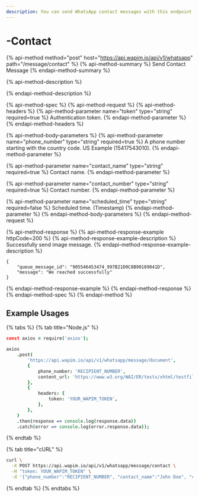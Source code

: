 ```yaml
---
description: You can send WhatsApp contact messages with this endpoint.
---
```


# -Contact

{% api-method method="post" host="https://api.wapim.io/api/v1/whatsapp" path="/message/contact" %}
{% api-method-summary %}
Send Contact Message
{% endapi-method-summary %}

{% api-method-description %}

{% endapi-method-description %}

{% api-method-spec %}
{% api-method-request %}
{% api-method-headers %}
{% api-method-parameter name="token" type="string" required=true %}
Authentication token.
{% endapi-method-parameter %}
{% endapi-method-headers %}

{% api-method-body-parameters %}
{% api-method-parameter name="phone\_number" type="string" required=true %}
A phone number starting with the country code. US Example \(15417543010\).
{% endapi-method-parameter %}

{% api-method-parameter name="contact\_name" type="string" required=true %}
Contact name.
{% endapi-method-parameter %}

{% api-method-parameter name="contact\_number" type="string" required=true %}
Contact number.
{% endapi-method-parameter %}

{% api-method-parameter name="scheduled\_time" type="string" required=false %}
Scheduled time. \(Timestamp\)
{% endapi-method-parameter %}
{% endapi-method-body-parameters %}
{% endapi-method-request %}

{% api-method-response %}
{% api-method-response-example httpCode=200 %}
{% api-method-response-example-description %}
Successfully send image message.
{% endapi-method-response-example-description %}

```text
{
    "queue_message_id": "905546453474_997B21D0C8B90189041D",
    "message": "We reached successfully"
}
```
{% endapi-method-response-example %}
{% endapi-method-response %}
{% endapi-method-spec %}
{% endapi-method %}

## Example Usages

{% tabs %}
{% tab title="Node.js" %}
```coffeescript
const axios = require('axios');

axios
    .post(
        'https://api.wapim.io/api/v1/whatsapp/message/document',
        {
            phone_number: 'RECIPIENT_NUMBER',
            content_url: 'https://www.w3.org/WAI/ER/tests/xhtml/testfiles/resources/pdf/dummy.pdf'
        },
        {
            headers: {
                token: 'YOUR_WAPIM_TOKEN',
            },
        },
    )
    .then(response => console.log(response.data))
    .catch(error => console.log(error.response.data));
```
{% endtab %}

{% tab title="cURL" %}
```bash
curl \
  -X POST https://api.wapim.io/api/v1/whatsapp/message/contact \
  -H "token: YOUR_WAPIM_TOKEN" \
  -d '{"phone_number":"RECIPIENT_NUMBER", "contact_name":"John Doe", "contact_number":"15417543010"}'
```
{% endtab %}
{% endtabs %}


